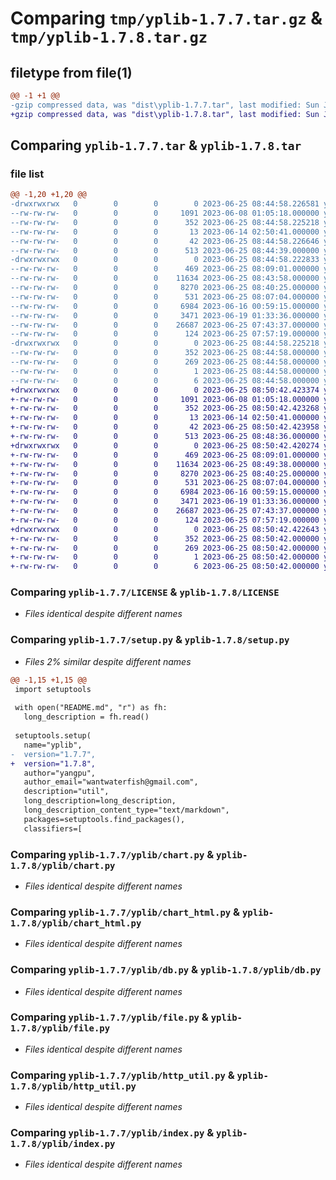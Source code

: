 # Comparing `tmp/yplib-1.7.7.tar.gz` & `tmp/yplib-1.7.8.tar.gz`

## filetype from file(1)

```diff
@@ -1 +1 @@
-gzip compressed data, was "dist\yplib-1.7.7.tar", last modified: Sun Jun 25 08:44:58 2023, max compression
+gzip compressed data, was "dist\yplib-1.7.8.tar", last modified: Sun Jun 25 08:50:42 2023, max compression
```

## Comparing `yplib-1.7.7.tar` & `yplib-1.7.8.tar`

### file list

```diff
@@ -1,20 +1,20 @@
-drwxrwxrwx   0        0        0        0 2023-06-25 08:44:58.226581 yplib-1.7.7/
--rw-rw-rw-   0        0        0     1091 2023-06-08 01:05:18.000000 yplib-1.7.7/LICENSE
--rw-rw-rw-   0        0        0      352 2023-06-25 08:44:58.225218 yplib-1.7.7/PKG-INFO
--rw-rw-rw-   0        0        0       13 2023-06-14 02:50:41.000000 yplib-1.7.7/README.md
--rw-rw-rw-   0        0        0       42 2023-06-25 08:44:58.226646 yplib-1.7.7/setup.cfg
--rw-rw-rw-   0        0        0      513 2023-06-25 08:44:39.000000 yplib-1.7.7/setup.py
-drwxrwxrwx   0        0        0        0 2023-06-25 08:44:58.222833 yplib-1.7.7/yplib/
--rw-rw-rw-   0        0        0      469 2023-06-25 08:09:01.000000 yplib-1.7.7/yplib/__init__.py
--rw-rw-rw-   0        0        0    11634 2023-06-25 08:43:58.000000 yplib-1.7.7/yplib/chart.py
--rw-rw-rw-   0        0        0     8270 2023-06-25 08:40:25.000000 yplib-1.7.7/yplib/chart_html.py
--rw-rw-rw-   0        0        0      531 2023-06-25 08:07:04.000000 yplib-1.7.7/yplib/db.py
--rw-rw-rw-   0        0        0     6984 2023-06-16 00:59:15.000000 yplib-1.7.7/yplib/file.py
--rw-rw-rw-   0        0        0     3471 2023-06-19 01:33:36.000000 yplib-1.7.7/yplib/http_util.py
--rw-rw-rw-   0        0        0    26687 2023-06-25 07:43:37.000000 yplib-1.7.7/yplib/index.py
--rw-rw-rw-   0        0        0      124 2023-06-25 07:57:19.000000 yplib-1.7.7/yplib/temp.py
-drwxrwxrwx   0        0        0        0 2023-06-25 08:44:58.225218 yplib-1.7.7/yplib.egg-info/
--rw-rw-rw-   0        0        0      352 2023-06-25 08:44:58.000000 yplib-1.7.7/yplib.egg-info/PKG-INFO
--rw-rw-rw-   0        0        0      269 2023-06-25 08:44:58.000000 yplib-1.7.7/yplib.egg-info/SOURCES.txt
--rw-rw-rw-   0        0        0        1 2023-06-25 08:44:58.000000 yplib-1.7.7/yplib.egg-info/dependency_links.txt
--rw-rw-rw-   0        0        0        6 2023-06-25 08:44:58.000000 yplib-1.7.7/yplib.egg-info/top_level.txt
+drwxrwxrwx   0        0        0        0 2023-06-25 08:50:42.423374 yplib-1.7.8/
+-rw-rw-rw-   0        0        0     1091 2023-06-08 01:05:18.000000 yplib-1.7.8/LICENSE
+-rw-rw-rw-   0        0        0      352 2023-06-25 08:50:42.423268 yplib-1.7.8/PKG-INFO
+-rw-rw-rw-   0        0        0       13 2023-06-14 02:50:41.000000 yplib-1.7.8/README.md
+-rw-rw-rw-   0        0        0       42 2023-06-25 08:50:42.423958 yplib-1.7.8/setup.cfg
+-rw-rw-rw-   0        0        0      513 2023-06-25 08:48:36.000000 yplib-1.7.8/setup.py
+drwxrwxrwx   0        0        0        0 2023-06-25 08:50:42.420274 yplib-1.7.8/yplib/
+-rw-rw-rw-   0        0        0      469 2023-06-25 08:09:01.000000 yplib-1.7.8/yplib/__init__.py
+-rw-rw-rw-   0        0        0    11634 2023-06-25 08:49:38.000000 yplib-1.7.8/yplib/chart.py
+-rw-rw-rw-   0        0        0     8270 2023-06-25 08:40:25.000000 yplib-1.7.8/yplib/chart_html.py
+-rw-rw-rw-   0        0        0      531 2023-06-25 08:07:04.000000 yplib-1.7.8/yplib/db.py
+-rw-rw-rw-   0        0        0     6984 2023-06-16 00:59:15.000000 yplib-1.7.8/yplib/file.py
+-rw-rw-rw-   0        0        0     3471 2023-06-19 01:33:36.000000 yplib-1.7.8/yplib/http_util.py
+-rw-rw-rw-   0        0        0    26687 2023-06-25 07:43:37.000000 yplib-1.7.8/yplib/index.py
+-rw-rw-rw-   0        0        0      124 2023-06-25 07:57:19.000000 yplib-1.7.8/yplib/temp.py
+drwxrwxrwx   0        0        0        0 2023-06-25 08:50:42.422643 yplib-1.7.8/yplib.egg-info/
+-rw-rw-rw-   0        0        0      352 2023-06-25 08:50:42.000000 yplib-1.7.8/yplib.egg-info/PKG-INFO
+-rw-rw-rw-   0        0        0      269 2023-06-25 08:50:42.000000 yplib-1.7.8/yplib.egg-info/SOURCES.txt
+-rw-rw-rw-   0        0        0        1 2023-06-25 08:50:42.000000 yplib-1.7.8/yplib.egg-info/dependency_links.txt
+-rw-rw-rw-   0        0        0        6 2023-06-25 08:50:42.000000 yplib-1.7.8/yplib.egg-info/top_level.txt
```

### Comparing `yplib-1.7.7/LICENSE` & `yplib-1.7.8/LICENSE`

 * *Files identical despite different names*

### Comparing `yplib-1.7.7/setup.py` & `yplib-1.7.8/setup.py`

 * *Files 2% similar despite different names*

```diff
@@ -1,15 +1,15 @@
 import setuptools
 
 with open("README.md", "r") as fh:
   long_description = fh.read()
 
 setuptools.setup(
   name="yplib",
-  version="1.7.7",
+  version="1.7.8",
   author="yangpu",
   author_email="wantwaterfish@gmail.com",
   description="util",
   long_description=long_description,
   long_description_content_type="text/markdown",
   packages=setuptools.find_packages(),
   classifiers=[
```

### Comparing `yplib-1.7.7/yplib/chart.py` & `yplib-1.7.8/yplib/chart.py`

 * *Files identical despite different names*

### Comparing `yplib-1.7.7/yplib/chart_html.py` & `yplib-1.7.8/yplib/chart_html.py`

 * *Files identical despite different names*

### Comparing `yplib-1.7.7/yplib/db.py` & `yplib-1.7.8/yplib/db.py`

 * *Files identical despite different names*

### Comparing `yplib-1.7.7/yplib/file.py` & `yplib-1.7.8/yplib/file.py`

 * *Files identical despite different names*

### Comparing `yplib-1.7.7/yplib/http_util.py` & `yplib-1.7.8/yplib/http_util.py`

 * *Files identical despite different names*

### Comparing `yplib-1.7.7/yplib/index.py` & `yplib-1.7.8/yplib/index.py`

 * *Files identical despite different names*

